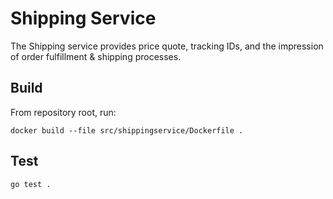 # Shipping Service

The Shipping service provides price quote, tracking IDs, and the impression of order fulfillment & shipping processes.

## Build

From repository root, run:

```
docker build --file src/shippingservice/Dockerfile .
```

## Test

```
go test .
```